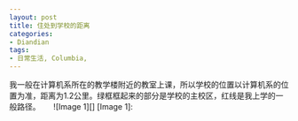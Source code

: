 ```yaml
---
layout: post
title: 住处到学校的距离
categories:
- Diandian
tags:
- 日常生活, Columbia, 
---
```

我一般在计算机系所在的教学楼附近的教室上课，所以学校的位置以计算机系的位置为准，距离为1.2公里。绿框框起来的部分是学校的主校区，红线是我上学的一般路径。      !\[Image 1\]\[\] \[Image 1\]: